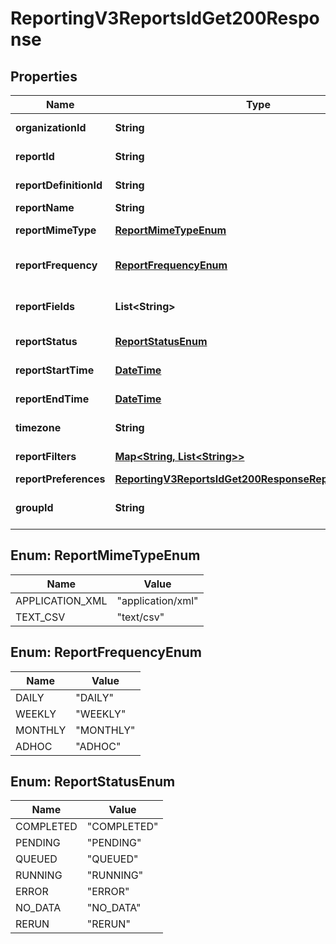 
# ReportingV3ReportsIdGet200Response

## Properties
Name | Type | Description | Notes
------------ | ------------- | ------------- | -------------
**organizationId** | **String** | CyberSource merchant id |  [optional]
**reportId** | **String** | Report ID Value |  [optional]
**reportDefinitionId** | **String** | Report definition Id |  [optional]
**reportName** | **String** | Report Name |  [optional]
**reportMimeType** | [**ReportMimeTypeEnum**](#ReportMimeTypeEnum) | Report Format |  [optional]
**reportFrequency** | [**ReportFrequencyEnum**](#ReportFrequencyEnum) | Report Frequency Value |  [optional]
**reportFields** | **List&lt;String&gt;** | List of Integer Values |  [optional]
**reportStatus** | [**ReportStatusEnum**](#ReportStatusEnum) | Report Status Value |  [optional]
**reportStartTime** | [**DateTime**](DateTime.md) | Report Start Time Value |  [optional]
**reportEndTime** | [**DateTime**](DateTime.md) | Report End Time Value |  [optional]
**timezone** | **String** | Time Zone Value |  [optional]
**reportFilters** | [**Map&lt;String, List&lt;String&gt;&gt;**](List.md) | List of filters to apply |  [optional]
**reportPreferences** | [**ReportingV3ReportsIdGet200ResponseReportPreferences**](ReportingV3ReportsIdGet200ResponseReportPreferences.md) |  |  [optional]
**groupId** | **String** | Id for selected group. |  [optional]


<a name="ReportMimeTypeEnum"></a>
## Enum: ReportMimeTypeEnum
Name | Value
---- | -----
APPLICATION_XML | &quot;application/xml&quot;
TEXT_CSV | &quot;text/csv&quot;


<a name="ReportFrequencyEnum"></a>
## Enum: ReportFrequencyEnum
Name | Value
---- | -----
DAILY | &quot;DAILY&quot;
WEEKLY | &quot;WEEKLY&quot;
MONTHLY | &quot;MONTHLY&quot;
ADHOC | &quot;ADHOC&quot;


<a name="ReportStatusEnum"></a>
## Enum: ReportStatusEnum
Name | Value
---- | -----
COMPLETED | &quot;COMPLETED&quot;
PENDING | &quot;PENDING&quot;
QUEUED | &quot;QUEUED&quot;
RUNNING | &quot;RUNNING&quot;
ERROR | &quot;ERROR&quot;
NO_DATA | &quot;NO_DATA&quot;
RERUN | &quot;RERUN&quot;



